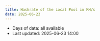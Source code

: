 ```yaml
---
title: Hashrate of the Local Pool in KH/s
date: 2025-06-23
---
```


<script src="https://cdnjs.cloudflare.com/ajax/libs/PapaParse/5.3.0/papaparse.min.js"></script>
<script src="https://cdn.jsdelivr.net/npm/apexcharts"></script>
<script src="/js/hashrates/pool-hashrate.js"></script>
 
<div id="wrapper">
  <div id="areaChart">
  </div>
  <div id="barChart">
  </div>
 </div>

* Days of data: all available
* Last updated: 2025-06-23 14:00
